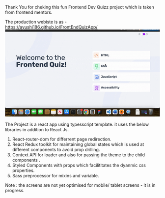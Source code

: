 Thank You for cheking this fun Frontend Dev Quizz project which is taken from frontend mentors.

The production webiste is as - https://ayushi186.github.io/FrontEndQuizApp/
 <img src="https://github.com/ayushi186/FrontEndQuizApp/blob/master/ScreenRecording2025-01-17at8.19.40PM-ezgif.com-optimize.gif" width="100%" height="50%"/>
 
The Project is a react app using typesscript template.
it uses the below libraries in addition to React Js.

1. React-router-dom for differrent page redirection.
2. React Redux toolkit for maintaining global states which is used at different components to avoid prop drilling.
3. Context API for loader and also for passing the theme to the child components .
4. Styled Components with props which facilititates the dyanmic css properties.
5. Sass preprocessor for mixins and variable.

Note : the screens are not yet optimised for mobile/ tablet screens - it is in progress.


